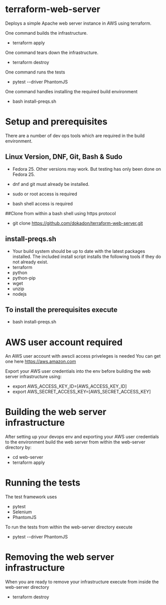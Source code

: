 # terraform-web-server
Deploys a simple Apache web server instance in AWS using terraform.

One command builds the infrastructure.
* terraform apply

One command tears down the infrastructure.
* terraform destroy

One command runs the tests
* pytest --driver PhantomJS

One command handles installing the required build environment
* bash install-preqs.sh


# Setup and prerequisites

There are a number of dev ops tools which are required in the build environment.

## Linux Version, DNF, Git, Bash & Sudo
* Fedora 25.  Other versions may work.  But testing has only been done on Fedora 25.

* dnf and git must already be installed.

* sudo or root access is required

* bash shell access is required

##Clone from within a bash shell using https protocol
*  git clone https://github.com/dokadon/terraform-web-server.git

## install-preqs.sh
* Your build system should be up to date with the latest packages installed.  The included install script installs the following tools if they do not already exist.
* terraform
* python
* python-pip
* wget
* unzip
* nodejs

## To install the prerequisites execute
* bash install-preqs.sh

# AWS user account required
An AWS user account with awscli access priveleges is needed
You can get one here https://aws.amazon.com

Export your AWS user credentials into the env before building the web server infrastructure using:
* export AWS_ACCESS_KEY_ID=[AWS_ACCESS_KEY_ID]
* export AWS_SECRET_ACCESS_KEY=[AWS_SECRET_ACCESS_KEY]

# Building the web server infrastructure

After setting up your devops env and exporting your AWS user credentials to the environment build the web server from within the web-server directory by:
* cd web-server
* terraform apply

# Running the tests

The test framework uses
* pytest
* Selenium
* PhantomJS

To run the tests from within the web-server directory execute
* pytest --driver PhantomJS

# Removing the web server infrastructure

When you are ready to remove your infrastructure execute from inside the web-server directory
* terraform destroy
